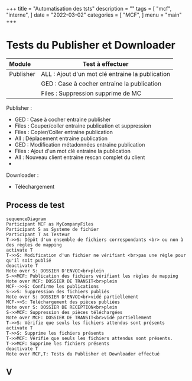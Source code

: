 +++
title = "Automatisation des tsts"
description = ""
tags = [
    "mcf",
    "interne",
]
date = "2022-03-02"
categories = [
    "MCF",
]
menu = "main"
+++

# Tests du Publisher et Downloader

| Module    | Test  à effectuer                                |
| :-------- | ------------------------------------------------ |
| Publisher | ALL : Ajout d'un mot clé entraine la publication |
|           | GED : Case à cocher entraine la publication      |
|           | Files : Suppression supprime de MC               |

Publisher : 

- GED : Case à cocher entraine publisher
- Files : Couper/coller entraine publication et suppression
- Files : Copier/Coller entraine publication
- All : Déplacement entraine publication
- GED : Modification métadonnées entraine publication
- Files : Ajout d'un mot clé entraine la publication
- All : Nouveau client entraine rescan complet du client
- 

Downloader :

- Téléchargement

## Process de test


```mermaid
sequenceDiagram
Participant MCF as MyCompanyFiles
Participant S as Systeme de fichier
Participant T as Testeur
T->>S: Dépôt d'un ensemble de fichiers correspondants <br> ou non à des règles de mapping
activate T
T->>S: Modification d'un fichier ne vérifiant <br>pas une règle pour qu'il soit publié
deactivate T
Note over S: DOSSIER D'ENVOI<br>plein
S->>MCF: Publication des fichiers vérifiant les règles de mapping
Note over MCF: DOSSIER DE TRANSIT<br>plein
MCF-->>S: Confirme les publications
S->>S: Suppression des fichiers publiés
Note over S: DOSSIER D'ENVOI<br>vidé partiellement
MCF->>S: Téléchargement des pièces publiées
Note over S: DOSSIER DE RECEPTION<br>plein
S->>MCF: Suppression des pièces téléchargées 
Note over MCF: DOSSIER DE TRANSIT<br>vidé partiellement
T->>S: Vérifie que seuls les fichiers attendus sont présents
activate T
T->>S: Supprime les fichiers présents
T->>MCF: Vérifie que seuls les fichiers attendus sont présents.
T->>MCF: Supprime les fichiers présents
deactivate T
Note over MCF,T: Tests du Publisher et Downloader effectué
```

## V







[^test]: 
